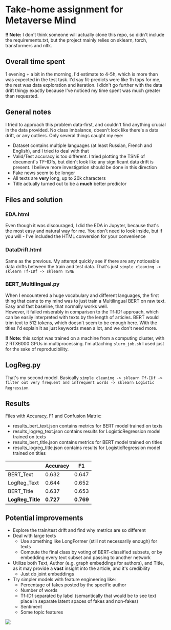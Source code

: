 # Take-home assignment for Metaverse Mind 

**!! Note:** I don't think someone will actually clone this repo, so didn't include the requirements.txt, but the project mainly relies on sklearn, torch, transformers and nltk.

## Overall time spent
1 evening + a bit in the morning, I'd estimate to 4-5h, which is more than was expected in the test task. I'd say fit-predicts were like 1h tops for me, the rest was data exploration and iteration. I didn't go further with the data drift thingy exactly because I've noticed my time spent was much greater than requested.

## General notes

I tried to approach this problem data-first, and couldn't find anything crucial in the data provided. No class imbalance, doesn't look like there's a data drift, or any outliers. Only several things caught my eye:
- Dataset contains multiple languages (at least Russian, French and English), and I tried to deal with that
- Valid/Test accuracy is too different. I tried plotting the TSNE of document's TF-IDfs, but didn't look like any significant data drift is present. I believe more investigation should be done in this direction
- Fake news seem to be longer
- All texts are **very** long, up to 20k characters
- Title actually turned out to be a **much** better predictor

## Files and solution

### EDA.html
Even though it was discouraged, I did the EDA in Jupyter, because that's the most easy and natural way for me. You don't need to look inside, but if you will - I've included the HTML conversion for your convenience

### DataDrift.html
Same as the previous. My attempt quickly see if there are any noticeable data drifts between the train and test data. That's just `simple cleaning -> sklearn Tf-IDf -> sklearn TSNE` 

### BERT_Multilingual.py
When I encountered a huge vocabulary and different languages, the first thing that came to my mind was to just train a Multilingual BERT on raw text. Easy and fast baseline, that normally works well.  
However, it failed miserably in comparison to the Tf-IDf approach, which can be easily interpreted with texts by the length of articles. BERT would trim text to 512 tokens, which doesn't seem to be enough here. With the titles I'd explain it as just keywords mean a lot, and we don't need more. 

**!! Note:** this script was trained on a machine from a computing cluster, with 2 RTX6000 GPUs in multiprocessing. I'm attaching `slurm_job.sh` I used just for the sake of reproducibility.

## LogReg.py
That's my second model. Basically `simple cleaning -> sklearn Tf-IDf -> filter out very frequent and infrequent words -> sklearn Logistic Regression`.

## Results
Files with Accuracy, F1 and Confusion Matrix:
- results_bert_text.json contains metrics for BERT model trained on texts
- results_logreg_text.json contains results for LogisticRegression model trained on texts
- results_bert_title.json contains metrics for BERT model trained on titles
- results_logreg_title.json contains results for LogisticRegression model trained on titles

|              | Accuracy | F1    |
|--------------|----------|-------|
| BERT_Text    | 0.632    | 0.647 |
| LogReg_Text  | 0.644    | 0.652 |
| BERT_Title   | 0.637    | 0.653 |
|**LogReg_Title** | **0.727**    | **0.769** |

## Potential improvements
- Explore the train/test drift and find why metrics are so different
- Deal with large texts
  - Use something like LongFormer (still not necessarily enough) for texts
  - Compute the final class by voting of BERT-classified subsets, or by embedding every text subset and passing to another network   
- Utilize both Text, Author (e.g. graph embeddings for authors), and Title, as it may provide a **vast** insight into the article, and it's credibility
  - Just do joint embeddings
- Try simpler models with feature engineering like:
    - Percentage of fakes posted by the specific author
    - Number of words
    - Tf-IDf separated by label (semantically that would be to see text place in separate latent spaces of fakes and non-fakes)
    - Sentiment
    - Some topic features
    
![](http://www.quickmeme.com/img/e5/e52e67332c7592c3f88d26dc641168d50297b1d850013b766c92da39dc935901.jpg)